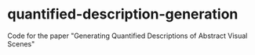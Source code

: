 # quantified-description-generation
Code for the paper "Generating Quantified Descriptions of Abstract Visual Scenes"
